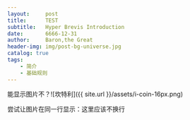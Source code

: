 ```yaml
---
layout:     post
title:      TEST
subtitle:   Hyper Brevis Introduction
date:       6666-12-31
author:     Baron,the Great
header-img: img/post-bg-universe.jpg
catalog: true
tags:
    - 简介
    - 基础规则
---
```




能显示图片不？![坎特利]({{ site.url }}/assets/i-coin-16px.png)

尝试让图片在同一行显示：<span style="width:16px;height:16px;background-image: url({{ site.url }}/assets/i-coin-16px.png)"><a href="#" style="display:none;">坎特利</a></span>这里应该不换行


